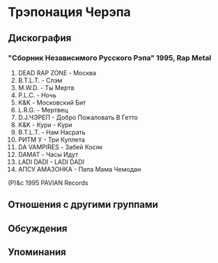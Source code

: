 # Трэпонация Черэпа



## Дискография

### "Сборник Независимого Русского Рэпа" 1995, Rap Metal

1.  DEAD RAP ZONE - Москва
2.  B.T.L.T. - Слэм
3.  M.W.D. - Ты Мертв
4.  P.L.C. - Ночь
5.  K&K - Московский Бит
6.  L.R.G. - Мертвец
7.  D.J.ЧЭРЕП - Добро Пожаловать В Гетто
8.  K&K - Кури - Кури
9.  B.T.L.T. - Нам Насрать
10.  РИТМ У - Три Куплета
11.  DA VAMPIRES - Забей Косяк
12.  DAMAT - Часы Идут
13.  LADI DADI - LADI DADI
14.  АПСУ АМАЗОНКА - Папа Мама Чемодан

(P)&c 1995 PAVIAN Records


## Отношения с другими группами


## Обсуждения


## Упоминания

